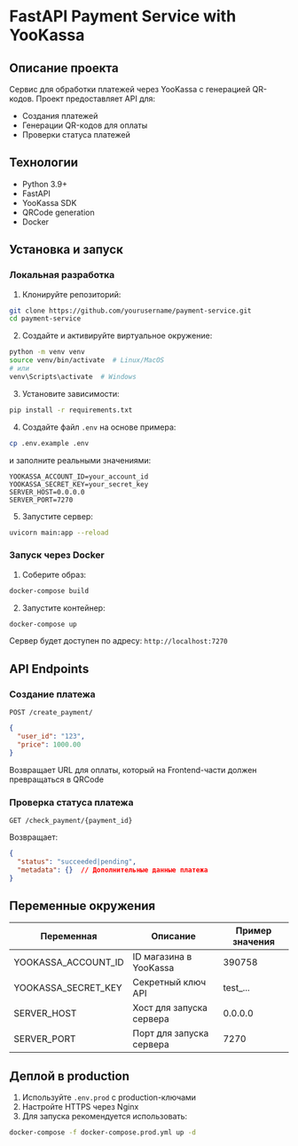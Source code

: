 # FastAPI Payment Service with YooKassa

## Описание проекта

Сервис для обработки платежей через YooKassa с генерацией QR-кодов. Проект предоставляет API для:
- Создания платежей
- Генерации QR-кодов для оплаты
- Проверки статуса платежей

## Технологии

- Python 3.9+
- FastAPI
- YooKassa SDK
- QRCode generation
- Docker

## Установка и запуск

### Локальная разработка

1. Клонируйте репозиторий:
```bash
git clone https://github.com/yourusername/payment-service.git
cd payment-service
```

2. Создайте и активируйте виртуальное окружение:
```bash
python -m venv venv
source venv/bin/activate  # Linux/MacOS
# или 
venv\Scripts\activate  # Windows
```

3. Установите зависимости:
```bash
pip install -r requirements.txt
```

4. Создайте файл `.env` на основе примера:
```bash
cp .env.example .env
```
и заполните реальными значениями:
```env
YOOKASSA_ACCOUNT_ID=your_account_id
YOOKASSA_SECRET_KEY=your_secret_key
SERVER_HOST=0.0.0.0
SERVER_PORT=7270
```

5. Запустите сервер:
```bash
uvicorn main:app --reload
```

### Запуск через Docker

1. Соберите образ:
```bash
docker-compose build
```

2. Запустите контейнер:
```bash
docker-compose up
```

Сервер будет доступен по адресу: `http://localhost:7270`

## API Endpoints

### Создание платежа
`POST /create_payment/`
```json
{
  "user_id": "123",
  "price": 1000.00
}
```
Возвращает URL для оплаты, который на Frontend-части должен превращаться в QRCode

### Проверка статуса платежа
`GET /check_payment/{payment_id}`

Возвращает:
```json
{
  "status": "succeeded|pending",
  "metadata": {}  // Дополнительные данные платежа
}
```

## Переменные окружения

| Переменная              | Описание                          | Пример значения            |
|-------------------------|-----------------------------------|----------------------------|
| YOOKASSA_ACCOUNT_ID     | ID магазина в YooKassa            | 390758                     |
| YOOKASSA_SECRET_KEY     | Секретный ключ API                | test_...                   |
| SERVER_HOST             | Хост для запуска сервера          | 0.0.0.0                    |
| SERVER_PORT             | Порт для запуска сервера          | 7270                       |

## Деплой в production

1. Используйте `.env.prod` с production-ключами
2. Настройте HTTPS через Nginx
3. Для запуска рекомендуется использовать:
```bash
docker-compose -f docker-compose.prod.yml up -d
```
